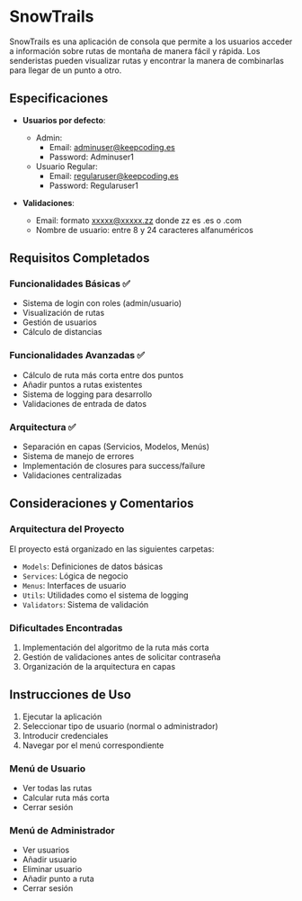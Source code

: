 
# SnowTrails

SnowTrails es una aplicación de consola que permite a los usuarios acceder a información sobre rutas de montaña de manera fácil y rápida. Los senderistas pueden visualizar rutas y encontrar la manera de combinarlas para llegar de un punto a otro.

## Especificaciones

- **Usuarios por defecto**:
  - Admin:
    - Email: adminuser@keepcoding.es
    - Password: Adminuser1
  - Usuario Regular:
    - Email: regularuser@keepcoding.es
    - Password: Regularuser1

- **Validaciones**:
  - Email: formato xxxxx@xxxxx.zz donde zz es .es o .com
  - Nombre de usuario: entre 8 y 24 caracteres alfanuméricos

## Requisitos Completados

### Funcionalidades Básicas ✅
- Sistema de login con roles (admin/usuario)
- Visualización de rutas
- Gestión de usuarios
- Cálculo de distancias

### Funcionalidades Avanzadas ✅
- Cálculo de ruta más corta entre dos puntos
- Añadir puntos a rutas existentes
- Sistema de logging para desarrollo
- Validaciones de entrada de datos

### Arquitectura ✅
- Separación en capas (Servicios, Modelos, Menús)
- Sistema de manejo de errores
- Implementación de closures para success/failure
- Validaciones centralizadas

## Consideraciones y Comentarios

### Arquitectura del Proyecto
El proyecto está organizado en las siguientes carpetas:
- `Models`: Definiciones de datos básicas
- `Services`: Lógica de negocio
- `Menus`: Interfaces de usuario
- `Utils`: Utilidades como el sistema de logging
- `Validators`: Sistema de validación

### Dificultades Encontradas
1. Implementación del algoritmo de la ruta más corta
2. Gestión de validaciones antes de solicitar contraseña
3. Organización de la arquitectura en capas


## Instrucciones de Uso

1. Ejecutar la aplicación
2. Seleccionar tipo de usuario (normal o administrador)
3. Introducir credenciales
4. Navegar por el menú correspondiente

### Menú de Usuario
- Ver todas las rutas
- Calcular ruta más corta
- Cerrar sesión

### Menú de Administrador
- Ver usuarios
- Añadir usuario
- Eliminar usuario
- Añadir punto a ruta
- Cerrar sesión
